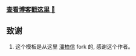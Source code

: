 
>
### [查看博客戳这里 🐶](http://menglingxushuai.github.io)




## 致谢

1. 这个模板是从这里 [潘柏信](http://baixin.io/) fork 的, 感谢这个作者。 

